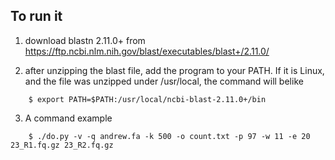 ## To run it

1. download blastn 2.11.0+ from https://ftp.ncbi.nlm.nih.gov/blast/executables/blast+/2.11.0/

2. after unzipping the blast file, add the program to your PATH. If it is Linux, and the file was unzipped under /usr/local, the command will belike
```
	$ export PATH=$PATH:/usr/local/ncbi-blast-2.11.0+/bin
```

3. A command example
```
	$ ./do.py -v -q andrew.fa -k 500 -o count.txt -p 97 -w 11 -e 20 23_R1.fq.gz 23_R2.fq.gz
```
